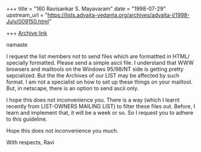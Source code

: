 +++
title = "160 Ravisankar S. Mayavaram"
date = "1998-07-29"
upstream_url = "https://lists.advaita-vedanta.org/archives/advaita-l/1998-July/009150.html"

+++
[Archive link](https://lists.advaita-vedanta.org/archives/advaita-l/1998-July/009150.html)

namaste

I request the list members not to send files which are formattted
in HTML/ specially formatted. Please send a simple ascii file. I
understand that WWW browsers and mailtools on the Windows
95/98/NT side is getting pretty sepcialized. But the the Archives
of our LIST may be affected by such format. I am not a specialist
on how to set up these things on your mailtool. But, in netscape,
there is an option to send ascii only.

I hope this does not inconvenience you. There is a way (which I
learnt recently from LIST-OWNERS MAILING LIST) to filter these
files out. Before, I learn and implement that, it will be a week
or so. So I request you to adhere to this guideline.

Hope this does not inconvenience you much.

With respects,
Ravi

